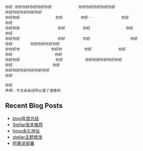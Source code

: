 
```
你好 你好你好你好你好你好            你好你好你好你好你好                      你好你好你好你好你好
你好你好                你好        你好··             你好                   你好           
你好你好                 你好        你好                你好                  你好
你好你好                 你好        你好                  你好                 你好        你好你好你好你好
你你好你              你好你          你好            你好                       你好                   你好
你好你好                你好          你好你好你好你好你好                           你好                  你好
你好你好你好你好你好你好                                                                                     你好
                                                                                                              你好
声明：不太会自述所以借了语佬的
```
## Recent Blog Posts  

<!-- BLOG-POST-LIST:START -->
- [blog年度总结](https://ayellowdogsays.cn/dogs/20250825b/)
- [Stellar版本推荐](https://ayellowdogsays.cn/dogs/20250729themes/)
- [hexo永久地址](https://ayellowdogsays.cn/dogs/20250724hexo987654321234678/)
- [stellar主题修改](https://ayellowdogsays.cn/dogs/20250724dogcarebyyeuios]a/)
- [阿黄说部署](https://ayellowdogsays.cn/dogs/20250715123/)
<!-- BLOG-POST-LIST:END -->  


